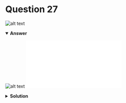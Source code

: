 # Question 27
![alt text](q27.png)

<details open>
<summary><b>Answer</b></summary>

![alt text](a27.svg)
![alt text](a27.py)
</details>

<details>
<summary><b>Solution</b></summary>

![alt text](s27.png)

    </details>